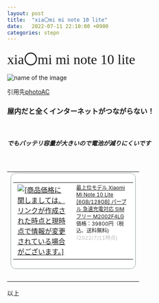 ```yaml
---
layout: post
title:  "xia〇mi mi note 10 lite"
date:   2022-07-11 22:10:00 +0900
categories: stepn
---
```



<font size="6" face="ＭＳ ゴシック">xia〇mi mi note 10 lite</font>

![name of the image](https://se8move.github.io/blog/img/24007796_s.jpg)

引用先[photoAC](https://www.photo-ac.com/main/search?q=%E3%82%B9%E3%83%9E%E3%83%BC%E3%83%88%E3%83%95%E3%82%A9%E3%83%B3&srt=dlrank&qt=&pp=70&p=1&pt=B)



<h3>屋内だと全くインターネットがつながらない！</h3><br>

<h5>でもバッテリ容量が大きいので電池が減りにくいです</h5><br>

<table border="0" cellpadding="0" cellspacing="0"><tr><td><div style="border:1px solid #95a5a6;border-radius:.75rem;background-color:#FFFFFF;width:280px;margin:0px;padding:5px;text-align:center;overflow:hidden;"><table><tr><td style="width:128px"><a href="https://hb.afl.rakuten.co.jp/ichiba/2981de98.a65a8531.2981de99.451f89f5/?pc=https%3A%2F%2Fitem.rakuten.co.jp%2Fcomoknot%2Fm2002f4lg-pp%2F&link_type=picttext&ut=eyJwYWdlIjoiaXRlbSIsInR5cGUiOiJwaWN0dGV4dCIsInNpemUiOiIxMjh4MTI4IiwibmFtIjoxLCJuYW1wIjoicmlnaHQiLCJjb20iOjEsImNvbXAiOiJkb3duIiwicHJpY2UiOjEsImJvciI6MSwiY29sIjoxLCJiYnRuIjoxLCJwcm9kIjowLCJhbXAiOmZhbHNlfQ%3D%3D" target="_blank" rel="nofollow sponsored noopener" style="word-wrap:break-word;"  ><img src="https://hbb.afl.rakuten.co.jp/hgb/2981de98.a65a8531.2981de99.451f89f5/?me_id=1397583&item_id=10000071&pc=https%3A%2F%2Fthumbnail.image.rakuten.co.jp%2F%400_mall%2Fcomoknot%2Fcabinet%2Fitem%2Fcomoknot%2Fimgrc0106196813.jpg%3F_ex%3D128x128&s=128x128&t=picttext" border="0" style="margin:2px" alt="[商品価格に関しましては、リンクが作成された時点と現時点で情報が変更されている場合がございます。]" title="[商品価格に関しましては、リンクが作成された時点と現時点で情報が変更されている場合がございます。]"></a></td><td style="vertical-align:top;width:136px;"><p style="font-size:12px;line-height:1.4em;text-align:left;margin:0px;padding:2px 6px;word-wrap:break-word"><a href="https://hb.afl.rakuten.co.jp/ichiba/2981de98.a65a8531.2981de99.451f89f5/?pc=https%3A%2F%2Fitem.rakuten.co.jp%2Fcomoknot%2Fm2002f4lg-pp%2F&link_type=picttext&ut=eyJwYWdlIjoiaXRlbSIsInR5cGUiOiJwaWN0dGV4dCIsInNpemUiOiIxMjh4MTI4IiwibmFtIjoxLCJuYW1wIjoicmlnaHQiLCJjb20iOjEsImNvbXAiOiJkb3duIiwicHJpY2UiOjEsImJvciI6MSwiY29sIjoxLCJiYnRuIjoxLCJwcm9kIjowLCJhbXAiOmZhbHNlfQ%3D%3D" target="_blank" rel="nofollow sponsored noopener" style="word-wrap:break-word;"  >最上位モデル Xiaomi Mi Note 10 Lite [6GB/128GB] パープル 急速充電対応 SIMフリー M2002F4LG</a><br><span >価格：39800円（税込、送料無料)</span> <span style="color:#BBB">(2022/7/11時点)</span></p></td></tr></table></div><br><p style="color:#000000;font-size:12px;line-height:1.4em;margin:5px;word-wrap:break-word"></p></td></tr></table>



以上  


